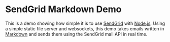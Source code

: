 # SendGrid Markdown Demo

This is a demo showing how simple it is to use
[SendGrid](http://sendgrid.com/) with [Node.js](http://nodejs.org/).  Using a
simple static file server and websockets, this demo takes emails written in
[Markdown](http://daringfireball.net/projects/markdown/syntax) and sends them
using the SendGrid mail API in real time.
